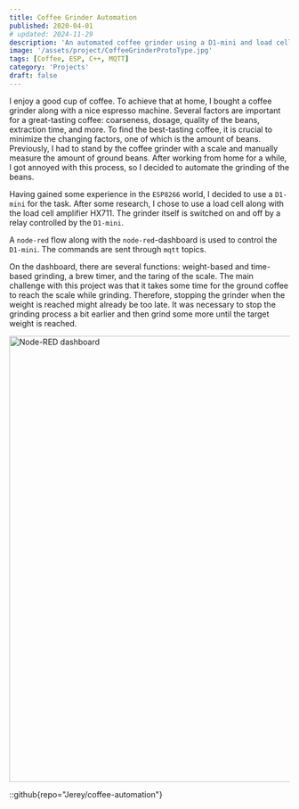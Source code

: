 ```yaml
---
title: Coffee Grinder Automation
published: 2020-04-01
# updated: 2024-11-29
description: 'An automated coffee grinder using a D1-mini and load cell to achieve precise weight-based grinding for consistent coffee quality.'
image: '/assets/project/CoffeeGrinderProtoType.jpg'
tags: [Coffee, ESP, C++, MQTT]
category: 'Projects'
draft: false 
---
```


I enjoy a good cup of coffee. To achieve that at home, I bought a coffee grinder along with a nice espresso machine. Several factors are important for a great-tasting coffee: coarseness, dosage, quality of the beans, extraction time, and more. To find the best-tasting coffee, it is crucial to minimize the changing factors, one of which is the amount of beans. Previously, I had to stand by the coffee grinder with a scale and manually measure the amount of ground beans. After working from home for a while, I got annoyed with this process, so I decided to automate the grinding of the beans.

Having gained some experience in the `ESP8266` world, I decided to use a `D1-mini` for the task. After some research, I chose to use a load cell along with the load cell amplifier HX711. The grinder itself is switched on and off by a relay controlled by the `D1-mini`.

A `node-red` flow along with the `node-red`-dashboard is used to control the `D1-mini`. The commands are sent through `mqtt` topics.

On the dashboard, there are several functions: weight-based and time-based grinding, a brew timer, and the taring of the scale. The main challenge with this project was that it takes some time for the ground coffee to reach the scale while grinding. Therefore, stopping the grinder when the weight is reached might already be too late. It was necessary to stop the grinding process a bit earlier and then grind some more until the target weight is reached.

<img src="/assets/project/CoffeeGrinderDashboard.png" alt="Node-RED dashboard" width="800">

::github{repo="Jerey/coffee-automation"}
